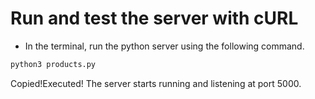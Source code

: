 # Run and test the server with cURL

- In the terminal, run the python server using the following command.
```python
python3 products.py
```
Copied!Executed!
The server starts running and listening at port 5000.